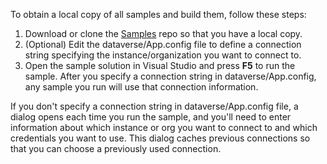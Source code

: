To obtain a local copy of all samples and build them, follow these steps:
1. Download or clone the  [Samples](https://github.com/microsoft/PowerApps-Samples) repo so that you have a local copy.
2. (Optional) Edit the dataverse/App.config file to define a connection string specifying the instance/organization you want to connect to.
3. Open the sample solution in Visual Studio and press **F5** to run the sample. After you specify a connection string in dataverse/App.config, any sample you run will use that connection information.

If you don't specify a connection string in dataverse/App.config file, a dialog opens each time you run the sample, and you'll need to enter information about which instance or org you want to connect to and which credentials you want to use. This dialog caches previous connections so that you can choose a previously used connection.  